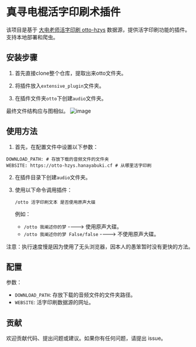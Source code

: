 # 真寻电棍活字印刷术插件

该项目是基于 [大电老师活字印刷 otto-hzys](https://github.com/HanaYabuki/otto-hzys) 数据源，提供活字印刷功能的插件。支持本地部署和爬虫。

## 安装步骤

1. 首先直接clone整个仓库，提取出来otto文件夹。

2. 将插件放入`extensive_plugin`文件夹。
 
3. 在插件文件夹`otto`下创建`audio`文件夹。

最终文件结构应与图相似。
![image](https://github.com/XKaguya/zhenxun_otto_hzys_plugin/assets/96401952/562db9ff-9fe8-400d-a12e-3df5e222d00c)


## 使用方法

1. 首先，在配置文件中设置以下参数：
```
DOWNLOAD_PATH: # 存放下载的音频文件的文件夹
WEBSITE: https://otto-hzys.hanayabuki.cf # 从哪里活字印刷
```

2. 在插件目录下创建`audio`文件夹。

3. 使用以下命令调用插件：
    ```
    /otto 活字印刷文本 是否使用原声大碟
    ```
    例如：
    - `/otto 我阐述你的梦` ----> 使用原声大碟。
    - `/otto 我阐述你的梦 False/false` ----> 不使用原声大碟。

注意：执行速度慢是因为使用了无头浏览器，因本人的愚笨暂时没有更快的方法。

## 配置

参数：

- `DOWNLOAD_PATH`: 存放下载的音频文件的文件夹路径。
- `WEBSITE`: 活字印刷数据源的网址。

## 贡献

欢迎贡献代码、提出问题或建议。如果你有任何问题，请提出 issue。

